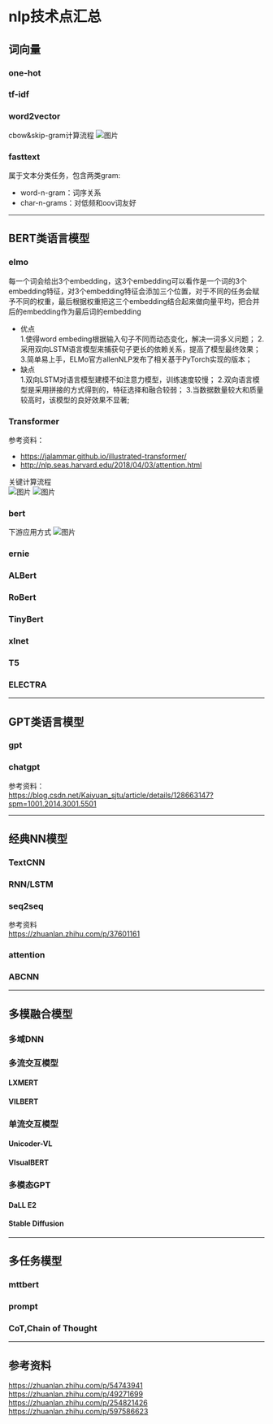 # nlp技术点汇总
## 词向量
### one-hot
### tf-idf
### word2vector
cbow&skip-gram计算流程
![图片](images/word2vector.png)
### fasttext
属于文本分类任务，包含两类gram:  
- word-n-gram：词序关系  
- char-n-grams：对低频和oov词友好
---
## BERT类语言模型
### elmo
每一个词会给出3个embedding，这3个embedding可以看作是一个词的3个embedding特征，对3个embedding特征会添加三个位置，对于不同的任务会赋予不同的权重，最后根据权重把这三个embedding结合起来做向量平均，把合并后的embedding作为最后词的embedding  
- 优点  
1.使得word embeding根据输入句子不同而动态变化，解决一词多义问题；
2.采用双向LSTM语言模型来捕获句子更长的依赖关系，提高了模型最终效果；
3.简单易上手，ELMo官方allenNLP发布了相关基于PyTorch实现的版本；
- 缺点  
1.双向LSTM对语言模型建模不如注意力模型，训练速度较慢；
2.双向语言模型是采用拼接的方式得到的，特征选择和融合较弱；
3.当数据数量较大和质量较高时，该模型的良好效果不显著;
### Transformer
参考资料：  
- https://jalammar.github.io/illustrated-transformer/
- http://nlp.seas.harvard.edu/2018/04/03/attention.html  

关键计算流程  
![图片](images/transformer1.png)
![图片](images/transformer2.png)
### bert
下游应用方式
![图片](images/bert.png)
### ernie
### ALBert
### RoBert
### TinyBert
### xlnet
### T5
### ELECTRA
---
## GPT类语言模型
### gpt
### chatgpt
参考资料：  
https://blog.csdn.net/Kaiyuan_sjtu/article/details/128663147?spm=1001.2014.3001.5501  

---
## 经典NN模型
### TextCNN
### RNN/LSTM
### seq2seq
参考资料  
https://zhuanlan.zhihu.com/p/37601161

### attention
### ABCNN
---
## 多模融合模型
### 多域DNN
### 多流交互模型
#### LXMERT
#### VILBERT
### 单流交互模型
#### Unicoder-VL
#### VIsualBERT
### 多模态GPT
#### DaLL E2
#### Stable Diffusion
---
## 多任务模型
### mttbert
### prompt
### CoT,Chain of Thought
---
## 参考资料
https://zhuanlan.zhihu.com/p/54743941  
https://zhuanlan.zhihu.com/p/49271699  
https://zhuanlan.zhihu.com/p/254821426  
https://zhuanlan.zhihu.com/p/597586623

